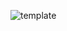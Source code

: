 ![template](https://raw.githubusercontent.com/ShriIraCatalog/resources-two/refs/heads/master/2025/04/20/20250420203733.png)
